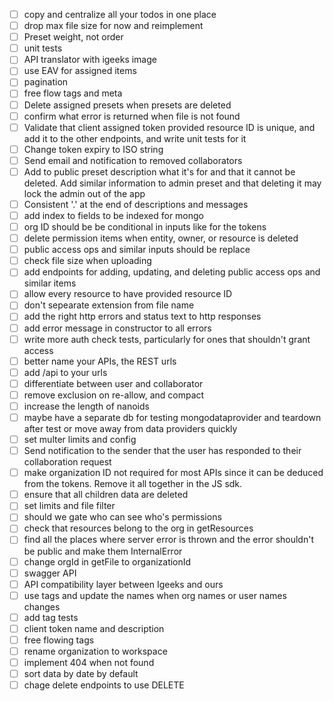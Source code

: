 - [ ] copy and centralize all your todos in one place
- [ ] drop max file size for now and reimplement
- [ ] Preset weight, not order
- [ ] unit tests
- [ ] API translator with igeeks image
- [ ] use EAV for assigned items
- [ ] pagination
- [ ] free flow tags and meta
- [ ] Delete assigned presets when presets are deleted
- [ ] confirm what error is returned when file is not found
- [ ] Validate that client assigned token provided resource ID is unique, and add it to the other endpoints, and write unit tests for it
- [ ] Change token expiry to ISO string
- [ ] Send email and notification to removed collaborators
- [ ] Add to public preset description what it's for and that it cannot be deleted. Add similar information to admin preset and that deleting it may lock the admin out of the app
- [ ] Consistent '.' at the end of descriptions and messages
- [ ] add index to fields to be indexed for mongo
- [ ] org ID should be be conditional in inputs like for the tokens
- [ ] delete permission items when entity, owner, or resource is deleted
- [ ] public access ops and similar inputs should be replace
- [ ] check file size when uploading
- [ ] add endpoints for adding, updating, and deleting public access ops and similar items
- [ ] allow every resource to have provided resource ID
- [ ] don't sepearate extension from file name
- [ ] add the right http errors and status text to http responses
- [ ] add error message in constructor to all errors
- [ ] write more auth check tests, particularly for ones that shouldn't grant access
- [ ] better name your APIs, the REST urls
- [ ] add /api to your urls
- [ ] differentiate between user and collaborator
- [ ] remove exclusion on re-allow, and compact
- [ ] increase the length of nanoids
- [ ] maybe have a separate db for testing mongodataprovider and teardown after test or move away from data providers quickly
- [ ] set multer limits and config
- [ ] Send notification to the sender that the user has responded to their collaboration request
- [ ] make organization ID not required for most APIs since it can be deduced from the tokens. Remove it all together in the JS sdk.
- [ ] ensure that all children data are deleted
- [ ] set limits and file filter
- [ ] should we gate who can see who's permissions
- [ ] check that resources belong to the org in getResources
- [ ] find all the places where server error is thrown and the error shouldn't be public and make them InternalError
- [ ] change orgId in getFile to organizationId
- [ ] swagger API
- [ ] API compatibility layer between Igeeks and ours
- [ ] use tags and update the names when org names or user names changes
- [ ] add tag tests
- [ ] client token name and description
- [ ] free flowing tags
- [ ] rename organization to workspace
- [ ] implement 404 when not found
- [ ] sort data by date by default
- [ ] chage delete endpoints to use DELETE
